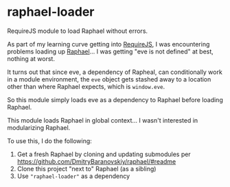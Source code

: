 raphael-loader
==============

RequireJS module to load Raphael without errors.

As part of my learning curve getting into [RequireJS](http://requirejs.org), I was encountering problems loading up [Raphael](http://raphaeljs.com)... I was getting "eve is not defined" at best, nothing at worst.

It turns out that since eve, a dependency of Rapheal, can conditionally work in a module environment, the `eve` object gets stashed away to a location other than where Raphael expects, which is `window.eve`.

So this module simply loads eve as a dependency to Raphael before loading Raphael.

This module loads Raphael in global context... I wasn't interested in modularizing Raphael.

To use this, I do the following:

1. Get a fresh Raphael by cloning and updating submodules per https://github.com/DmitryBaranovskiy/raphael/#readme
2. Clone this project "next to" Raphael (as a sibling)
3. Use `"raphael-loader"` as a dependency